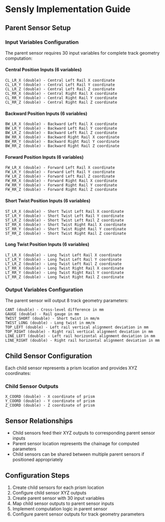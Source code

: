 # Sensly Implementation Guide

## Parent Sensor Setup

### Input Variables Configuration
The parent sensor requires 30 input variables for complete track geometry computation:

#### Central Position Inputs (6 variables)
```
CL_LR_X (double) - Central Left Rail X coordinate
CL_LR_Y (double) - Central Left Rail Y coordinate  
CL_LR_Z (double) - Central Left Rail Z coordinate
CL_RR_X (double) - Central Right Rail X coordinate
CL_RR_Y (double) - Central Right Rail Y coordinate
CL_RR_Z (double) - Central Right Rail Z coordinate
```

#### Backward Position Inputs (6 variables)
```
BW_LR_X (double) - Backward Left Rail X coordinate
BW_LR_Y (double) - Backward Left Rail Y coordinate
BW_LR_Z (double) - Backward Left Rail Z coordinate
BW_RR_X (double) - Backward Right Rail X coordinate
BW_RR_Y (double) - Backward Right Rail Y coordinate
BW_RR_Z (double) - Backward Right Rail Z coordinate
```

#### Forward Position Inputs (6 variables)
```
FW_LR_X (double) - Forward Left Rail X coordinate
FW_LR_Y (double) - Forward Left Rail Y coordinate
FW_LR_Z (double) - Forward Left Rail Z coordinate
FW_RR_X (double) - Forward Right Rail X coordinate
FW_RR_Y (double) - Forward Right Rail Y coordinate
FW_RR_Z (double) - Forward Right Rail Z coordinate
```

#### Short Twist Position Inputs (6 variables)
```
ST_LR_X (double) - Short Twist Left Rail X coordinate
ST_LR_Y (double) - Short Twist Left Rail Y coordinate
ST_LR_Z (double) - Short Twist Left Rail Z coordinate
ST_RR_X (double) - Short Twist Right Rail X coordinate
ST_RR_Y (double) - Short Twist Right Rail Y coordinate
ST_RR_Z (double) - Short Twist Right Rail Z coordinate
```

#### Long Twist Position Inputs (6 variables)
```
LT_LR_X (double) - Long Twist Left Rail X coordinate
LT_LR_Y (double) - Long Twist Left Rail Y coordinate
LT_LR_Z (double) - Long Twist Left Rail Z coordinate
LT_RR_X (double) - Long Twist Right Rail X coordinate
LT_RR_Y (double) - Long Twist Right Rail Y coordinate
LT_RR_Z (double) - Long Twist Right Rail Z coordinate
```

### Output Variables Configuration
The parent sensor will output 8 track geometry parameters:

```
CANT (double) - Cross-level difference in mm
GAUGE (double) - Rail gauge in mm
TWIST_SHORT (double) - Short twist in mm/m
TWIST_LONG (double) - Long twist in mm/m
TOP_LEFT (double) - Left rail vertical alignment deviation in mm
TOP_RIGHT (double) - Right rail vertical alignment deviation in mm
LINE_LEFT (double) - Left rail horizontal alignment deviation in mm
LINE_RIGHT (double) - Right rail horizontal alignment deviation in mm
```

## Child Sensor Configuration
Each child sensor represents a prism location and provides XYZ coordinates:

### Child Sensor Outputs
```
X_COORD (double) - X coordinate of prism
Y_COORD (double) - Y coordinate of prism
Z_COORD (double) - Z coordinate of prism
```

## Sensor Relationships
- Child sensors feed their XYZ outputs to corresponding parent sensor inputs
- Parent sensor location represents the chainage for computed parameters
- Child sensors can be shared between multiple parent sensors if positioned appropriately

## Configuration Steps
1. Create child sensors for each prism location
2. Configure child sensor XYZ outputs
3. Create parent sensor with 30 input variables
4. Map child sensor outputs to parent sensor inputs
5. Implement computation logic in parent sensor
6. Configure parent sensor outputs for track geometry parameters